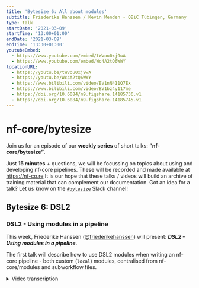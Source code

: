 ```yaml
---
title: 'Bytesize 6: All about modules'
subtitle: Friederike Hanssen / Kevin Menden - QBiC Tübingen, Germany
type: talk
startDate: '2021-03-09'
startTime: '13:00+01:00'
endDate: '2021-03-09'
endTime: '13:30+01:00'
youtubeEmbed:
  - https://www.youtube.com/embed/tWvou0xj9wA
  - https://www.youtube.com/embed/Wc4A2tQ6WWY
locationURL:
  - https://youtu.be/tWvou0xj9wA
  - https://youtu.be/Wc4A2tQ6WWY
  - https://www.bilibili.com/video/BV1nN411Q7Ex
  - https://www.bilibili.com/video/BV1bz4y117me
  - https://doi.org/10.6084/m9.figshare.14185736.v1
  - https://doi.org/10.6084/m9.figshare.14185745.v1
---
```


# nf-core/bytesize

Join us for an episode of our **weekly series** of short talks: **“nf-core/bytesize”**.

Just **15 minutes** + questions, we will be focussing on topics about using and developing nf-core pipelines.
These will be recorded and made available at <https://nf-co.re>
It is our hope that these talks / videos will build an archive of training material that can complement our documentation. Got an idea for a talk? Let us know on the [`#bytesize`](https://nfcore.slack.com/channels/bytesize) Slack channel!

## Bytesize 6: DSL2

### DSL2 - Using modules in a pipeline

This week, Friederike Hanssen ([@friederikehanssen](http://github.com/friederikehanssen/)) will present: _**DSL2 - Using modules in a pipeline.**_

The first talk will describe how to use DSL2 modules when writing an nf-core pipeline - both custom (`local`) modules, centralised from nf-core/modules and subworkflow files.

<details markdown="1"><summary>Video transcription</summary>

:::note
This text has been edited to make it more suitable for reading.
:::

#### DSL2 - Using modules in a pipeline

Thank you very much and welcome to the bytesize talk on how to use modules in a pipeline.

I would just like to briefly recap what a module is. It is an atomic process that cannot be reduced any further and usually contains a single software tool like FastQC for example and it can be used within a pipeline and also shared between different pipelines. To make use of the sharing, there is an nf-core modules repository on GitHub where you can find many of these modules already.

So to make use of this modules repository, there’s a new sub-command in nf-core/tools and for a brief recap, you can install it with `pip install nf-core` and `conda install nf-core` and if you then run `nf-core modules`, you get a list of sub-commands that you can use to interact with this repository.

[0:47](https://youtu.be/tWvou0xj9wA?list=PL3xpfTVZLcNiSvvPWORbO32S1WDJqKp1e&t=51) With one of the sub-commands, and with --help, you get some instructions on how to use them, so over the next couple of slides, I will briefly introduce you to some of the sub-commands that could be helpful for using modules in the pipeline.

[1:30](https://youtu.be/tWvou0xj9wA?list=PL3xpfTVZLcNiSvvPWORbO32S1WDJqKp1e&t=90) One of the first things you might want to do is to try and find a module that you could use, and you can use the `nf-core modules list` for that.

That will just print out all the modules currently available and they are subdivided into tool and sub-tool because many tools like `samtools` or `bcftools` have these sub-commands that are then their own module basically.

There are other tools like `fastqc` that don’t have any sub-commands. They are just a tool.

[1:54](https://youtu.be/tWvou0xj9wAlist=PL3xpfTVZLcNiSvvPWORbO32S1WDJqKp1e&t=118) So if you look through the list and find a module that you would like to install, you can run `nf-core modules install` and then your pipeline directory and the tool name, and that will install the entire module for you without having to do anything else.

[2:12](https://youtu.be/tWvou0xj9wA?list=PL3xpfTVZLcNiSvvPWORbO32S1WDJqKp1e&t=132) It then looks like this, so on the left hand side, there is a completely fresh new pipeline that I created with the template and then I ran `nf-core modules install` and in the green part you can see where this module ends up.

The module basically creates a subfolder called nf-core software where you can find the FASTQC module, and with the three files i.e. the `functions.nf`, `main.nf` and `meta.yml`. In the `meta.yml`, you can find documentation such as what type of input and output this module takes, who wrote it and these sort of things.

In the main nf, that’s where the extra magic happens, where the fastqc is run, and in the `functions.nf` there are some helper functions that are needed.

[3:03](https://youtu.be/tWvou0xj9wA?list=PL3xpfTVZLcNiSvvPWORbO32S1WDJqKp1e&t=183) I guess the opposing step to that is how to remove a module that you no longer want to use or that you erroneously installed.

For that you run `nf core modules remove` and that removes this entire subfolder that had fastqc with the functions main and meta file in it. You don’t have to do anything else there.

[3:25](https://youtu.be/tWvou0xj9wA?list=PL3xpfTVZLcNiSvvPWORbO32S1WDJqKp1e&t=206) Then sometimes the module will get updated, maybe the software was updated and this was propagated already to the module, and you would like to use this update. So how do we ensure that first of all we have the newest version, and then how to update it?

So to check this module, you can run `nf core modules lint` on the directory to check all modules, or on a specific module like fastqc.

It will check among other things whether or not you have missed any changes. Then to update it, you currently have to remove it and reinstall it.

But for the future, Kevin is working on creating an ´update´ subcommand that you can then use.

[4:13](https://youtu.be/tWvou0xj9wA?list=PL3xpfTVZLcNiSvvPWORbO32S1WDJqKp1e&t=253) OK, so last but not least, what do you do if the software you’re looking for in not in nf-core/modules?

You basically have two options, the first is to add it to nf-core/modules, and the second is to create a local module. So to add it to nf-core/modules, this is usually really helpful if others use this pipeline or software as well.

However, if you’re unsure about this, you can always check the issues to see if someone else has already started working on it. Alternatively, ask in the #modules channel in Slack. Kevin will also talk about how to do this in his presentation.

[4:57](https://youtu.be/tWvou0xj9wA?list=PL3xpfTVZLcNiSvvPWORbO32S1WDJqKp1e&t=297) The other option is to create a local module, so this is useful for software that is specific for your pipeline.

You can run `nf core modules create`, which will create a local module for you.

If you look in this box, you can see the nf-core/modules folder that we’ve already seen before, and the local subfolder in which your tools will then live. A lot of the things that Harshil and Kevin covered in their talks is relevant here, and Kevin’s talk is more tailored towards modules, but a lot of the functionality will be similar there.

[5:36](https://youtu.be/tWvou0xj9wA?list=PL3xpfTVZLcNiSvvPWORbO32S1WDJqKp1e&t=336) OK, so this `nf core modules create` gives you this file here with many to-do statements and little help messages, and you can start filling out and try to get your tool to run here.

Hopefully the to-do statements help you figure out what exactly you will need to do in each step.

[5:58](https://youtu.be/tWvou0xj9wA?list=PL3xpfTVZLcNiSvvPWORbO32S1WDJqKp1e&t=358) So now that we have either local or nf-core/modules, we want to start writing actual workflows and pipelines.

There are two different types; the sub-workflows that are chains of multiple modules with some sort of higher-level functionality like all the qc tools that will be run on fastqc, and then the actual workflows, which are end-to-end pipelines. Then there are the DSL1 that we’ve known as large monolithic scripts and DSL2 that is a combination of modules and sub-workflows, and this is the really taking one input and producing a final output.

[6:35](https://youtu.be/tWvou0xj9wA?list=PL3xpfTVZLcNiSvvPWORbO32S1WDJqKp1e&t=395) On the right hand side, I have visualised the file structure of the ´viralrecon´ pipeline, and for modules we have the local and nf-core ones that I showed you before. For the sub-workflows, it will be a similar structure because some of these might be relevant to many pipelines such as qc.

Then we have the workflows and in this case, I think are hardware separated by the input data types; for Illumina and Nanopore data there are different types of workflows, which will then be called from the main nf. These workflows consist of sub-workflows and modules.

[7:14](https://youtu.be/tWvou0xj9wA?list=PL3xpfTVZLcNiSvvPWORbO32S1WDJqKp1e&t=434) So to use a module, you have to install the module or create a local one and then the next step is to adapt the `conf/modules.config`.

This is really where the sharing of tools on software makes it easy because we can actually share the same software but we can specify which command or parameter should be set for our specific pipeline.

So for `markdup` here, it says exactly which parameters should be used, and there a couple of different ones that I have highlighted here [7:50](https://youtu.be/tWvou0xj9wA?list=PL3xpfTVZLcNiSvvPWORbO32S1WDJqKp1e&t=470).

The arcs one to give you an example, and for some modules you will see have an arcs2 line. The next step (if it should only be done once), has to include this `conf/modules.config` in the nextflow.config and then at last `INCLUDE` the module into the sub-workflow or into a workflow that looks like this [8:24](https://youtu.be/tWvou0xj9wA?list=PL3xpfTVZLcNiSvvPWORbO32S1WDJqKp1e&t=504).

[8:24](https://youtu.be/tWvou0xj9wA?list=PL3xpfTVZLcNiSvvPWORbO32S1WDJqKp1e&t=504) In pink you can see the include statement that you include this module `bwa_mem` from the path where it lives, so ‘../../modules/nf-core/software/bwa/mem/main’ and so on, and then you add these options `params.bwa_mem_options` that were previously specified in the config in the `modules.config`.

So this is how you can parse them down.

Then in the sub work-flow that we have here [8:48](https://youtu.be/tWvou0xj9wA?list=PL3xpfTVZLcNiSvvPWORbO32S1WDJqKp1e&t=528), we have three scopes: `take`, `main`,and `emit`. `take` specifies the input data as channels, so here we have reads and indexes for my little test workflow.

`main` is where the modules come to work, so we have the `BWA_MEM` module that is included and `SAMTOOLS_SORT` modules that is also included. We can run `BWA_MEM` and take the output and run it directly in `SAMTOOLS_SORT`, and last but not least, the sub-workflows can emit named outputs to then do other things and other sub-workflows or modules.

[9:30](https://youtu.be/tWvou0xj9wA?list=PL3xpfTVZLcNiSvvPWORbO32S1WDJqKp1e&t=570) So here we can now name our output from `SAMTOOLS_SORT` as `sorted.bam` and then we can access this `sorted_bam` directly to do something with it.

[9:46](https://youtu.be/tWvou0xj9wA?list=PL3xpfTVZLcNiSvvPWORbO32S1WDJqKp1e&t=586) So last but not least, we have to combine the sub-workflows to workflows or sub-workflows of modules to workflows. So in the header, we have the two `include` statements for the workflows or the sub-workflows and the `fastqc`, i.e. once from the modules and the nf-core software, and one from the sub-workflows local.

Once again we have to add the parameters to parse them down and I have highlighted that in yellow here [10:11](https://youtu.be/tWvou0xj9wA?list=PL3xpfTVZLcNiSvvPWORbO32S1WDJqKp1e&t=613) for you to be able to track this.

For the FASTQC module, we just need to specify the parameters for fastqc, so modules [´fastqc´], but for the sub-workflow one needs to specify all options for all the tools in there.

[10:34](https://youtu.be/tWvou0xj9wA?list=PL3xpfTVZLcNiSvvPWORbO32S1WDJqKp1e&t=634) But for the sub-workflow, you need to specify all options for the tools. So here we have `bwa_mem` or `samtools_sort`, and this is exactly now this field that was originally specified in `conf/modules.config`.

[10:47](https://youtu.be/tWvou0xj9wA?list=PL3xpfTVZLcNiSvvPWORbO32S1WDJqKp1e&t=645) OK, then in the workflow and in nf here I have just run the module FASTQC on my input reads that I got and then the sub-workflow on the reads and the index, I get the sorted.bams output, and then I can do some more steps with that.

[11:04](https://youtu.be/tWvou0xj9wA?list=PL3xpfTVZLcNiSvvPWORbO32S1WDJqKp1e&t=664) So I want to show you what it looks like to add the workflows to the `main.nf` and here I’ve taken the `viralrecon` one that I mentioned earlier.

So here you see that we have three different workflows that are actually possible to do. They are apparently dependent on the input data and the whole main.nf becomes really lean. So there’s still a bit of header in here, but overall the entire main nf is less than 100 lines currently.

This makes it really easy to track which workflow is run for your input data, and you only need to look at the sra download workflow to really see what’s happening.

[11:44](https://youtu.be/tWvou0xj9wA?list=PL3xpfTVZLcNiSvvPWORbO32S1WDJqKp1e&t=704) OK, then there are two more important things that I would like to mention.

The first is that you always need to adapt the MULTIQC module to customise it for your tools.

This is similar to the DSL1 version that you can collect all the metrics in the `WORKFLOW` script, and then parse it down to your `MULTIQC` module as seen on the right hand side for all the different inputs. So this is one that you need to create a local module for.

You can then collect this data from the `FASTQC` module for example here.

[12:18](https://youtu.be/tWvou0xj9wA?list=PL3xpfTVZLcNiSvvPWORbO32S1WDJqKp1e&t=738) And last but not least, you need to collect all the software versions in your workflow.

Each module must emit its software version because we need to track all the tool versions.

You can collect them all by creating an empty channel and then mixing these versions in.

From the sub-workflows, you can propagate them by these named emit versions.

So for the `bwa_mem_version`, you can get the version from the module and access it again in your workflow script as `TEST_SUBWORKFLOW.out.bwa_mem_version`, and then run your local module in the workflow.

### DSL2 - Adding modules to nf-core

Kevin Menden ([@KevinMenden](http://github.com/KevinMenden/))
will follow with a presentation on: _**Adding modules to nf-core**_

The second talk will go to the details on how to add new modules to the nf-core/modules repository and provide module tests.
